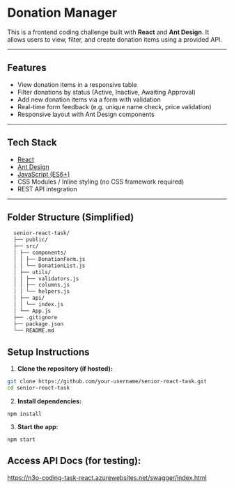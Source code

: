 # Donation Manager

This is a frontend coding challenge built with **React** and **Ant Design**. It allows users to view, filter, and create donation items using a provided API.

---

## Features

- View donation items in a responsive table
- Filter donations by status (Active, Inactive, Awaiting Approval)
- Add new donation items via a form with validation
- Real-time form feedback (e.g. unique name check, price validation)
- Responsive layout with Ant Design components

---

## Tech Stack

- [React](https://reactjs.org/)
- [Ant Design](https://ant.design/)
- [JavaScript (ES6+)](https://developer.mozilla.org/en-US/docs/Web/JavaScript)
- CSS Modules / Inline styling (no CSS framework required)
- REST API integration

---

## Folder Structure (Simplified)
```bash
  senior-react-task/
  ├── public/
  ├── src/
  │ ├── components/
  │ │ ├── DonationForm.js
  │ │ └── DonationList.js
  │ ├── utils/
  │ │ ├── validators.js
  │ │ ├── columns.js
  │ │ └── helpers.js
  │ ├── api/
  │ │ └── index.js
  │ └── App.js
  ├── .gitignore
  ├── package.json
  └── README.md
```

## Setup Instructions

1. **Clone the repository (if hosted):**

```bash
git clone https://github.com/your-username/senior-react-task.git
cd senior-react-task
```


2. **Install dependencies:** 

```
npm install
```

3. **Start the app:** 
```
npm start
```

## Access API Docs (for testing):
   https://n3o-coding-task-react.azurewebsites.net/swagger/index.html
